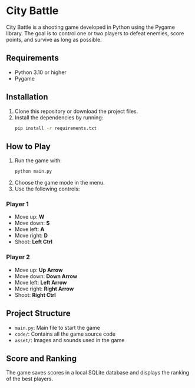 # City Battle

City Battle is a shooting game developed in Python using the Pygame library. The goal is to control one or two players to defeat enemies, score points, and survive as long as possible.

## Requirements
- Python 3.10 or higher
- Pygame

## Installation
1. Clone this repository or download the project files.
2. Install the dependencies by running:
   ```sh
   pip install -r requirements.txt
   ```

## How to Play
1. Run the game with:
   ```sh
   python main.py
   ```
2. Choose the game mode in the menu.
3. Use the following controls:

### Player 1
- Move up: **W**
- Move down: **S**
- Move left: **A**
- Move right: **D**
- Shoot: **Left Ctrl**

### Player 2
- Move up: **Up Arrow**
- Move down: **Down Arrow**
- Move left: **Left Arrow**
- Move right: **Right Arrow**
- Shoot: **Right Ctrl**

## Project Structure
- `main.py`: Main file to start the game
- `code/`: Contains all the game source code
- `asset/`: Images and sounds used in the game

## Score and Ranking
The game saves scores in a local SQLite database and displays the ranking of the best players.